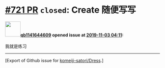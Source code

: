 # [\#721 PR](https://github.com/komeiji-satori/Dress/pull/721) `closed`: Create 随便写写

#### <img src="https://avatars.githubusercontent.com/u/46207509?v=4" width="50">[qb1141644609](https://github.com/qb1141644609) opened issue at [2019-11-03 04:11](https://github.com/komeiji-satori/Dress/pull/721):

我就是练习




-------------------------------------------------------------------------------



[Export of Github issue for [komeiji-satori/Dress](https://github.com/komeiji-satori/Dress).]
